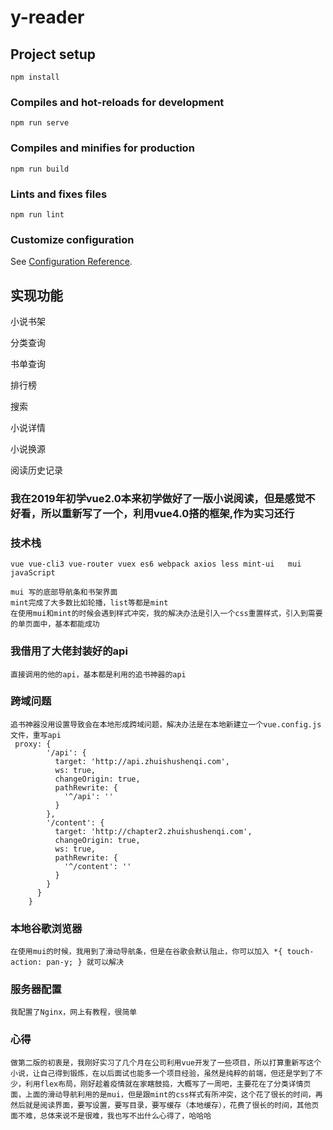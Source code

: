 # y-reader

## Project setup
```
npm install
```

### Compiles and hot-reloads for development
```
npm run serve
```

### Compiles and minifies for production
```
npm run build
```

### Lints and fixes files
```
npm run lint
```

### Customize configuration
See [Configuration Reference](https://cli.vuejs.org/config/).
## 实现功能

 小说书架

 分类查询

 书单查询

排行榜

搜索

小说详情

小说换源

 阅读历史记录

### 我在2019年初学vue2.0本来初学做好了一版小说阅读，但是感觉不好看，所以重新写了一个，利用vue4.0搭的框架,作为实习还行
### 技术栈
```
vue vue-cli3 vue-router vuex es6 webpack axios less mint-ui   mui javaScript
```
```
mui 写的底部导航条和书架界面
mint完成了大多数比如轮播，list等都是mint
在使用mui和mint的时候会遇到样式冲突，我的解决办法是引入一个css重置样式，引入到需要的单页面中，基本都能成功
```
### 我借用了大佬封装好的api
```
直接调用的他的api，基本都是利用的追书神器的api
```
### 跨域问题
```
追书神器没用设置导致会在本地形成跨域问题，解决办法是在本地新建立一个vue.config.js 文件，重写api
 proxy: {
	    '/api': {
	      target: 'http://api.zhuishushenqi.com',
	      ws: true,
	      changeOrigin: true,
	      pathRewrite: {
	        '^/api': ''
	      }
	    },
	    '/content': {
	      target: 'http://chapter2.zhuishushenqi.com',
	      changeOrigin: true,
	      ws: true,
	      pathRewrite: {
	        '^/content': ''
	      }
	    }
	  }
	}
```
### 本地谷歌浏览器
```
在使用mui的时候，我用到了滑动导航条，但是在谷歌会默认阻止，你可以加入 *{ touch-action: pan-y; } 就可以解决
```
### 服务器配置
```
我配置了Nginx，网上有教程，很简单
```
### 心得
```
做第二版的初衷是，我刚好实习了几个月在公司利用vue开发了一些项目，所以打算重新写这个小说，让自己得到锻炼，在以后面试也能多一个项目经验，虽然是纯粹的前端，但还是学到了不少，利用flex布局，刚好趁着疫情就在家瞎鼓捣，大概写了一周吧，主要花在了分类详情页面，上面的滑动导航利用的是mui，但是跟mint的css样式有所冲突，这个花了很长的时间，再然后就是阅读界面，要写设置，要写目录，要写缓存（本地缓存），花费了很长的时间，其他页面不难，总体来说不是很难，我也写不出什么心得了，哈哈哈
```
